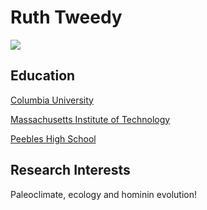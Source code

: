 # Ruth Tweedy

![](Ruth.jpeg)

## Education

[Columbia University](https://www.columbia.edu/)

[Massachusetts Institute of Technology](https://www.mit.edu/) 

[Peebles High School](http://peebleshighschool.org.uk) 

 ## Research Interests
 
 Paleoclimate, ecology and hominin evolution!
 
 